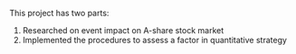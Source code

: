 This project has two parts:
1. Researched on event impact on A-share stock market
2. Implemented the procedures to assess a factor in quantitative strategy
